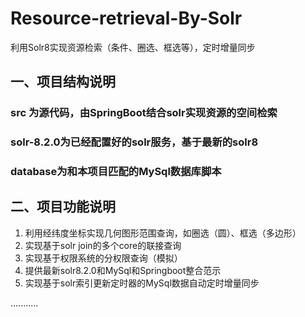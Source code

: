 # Resource-retrieval-By-Solr
利用Solr8实现资源检索（条件、圈选、框选等），定时增量同步

## 一、项目结构说明
### src 为源代码，由SpringBoot结合solr实现资源的空间检索
### solr-8.2.0为已经配置好的solr服务，基于最新的solr8
### database为和本项目匹配的MySql数据库脚本

## 二、项目功能说明
1. 利用经纬度坐标实现几何图形范围查询，如圈选（圆）、框选（多边形）
2. 实现基于solr join的多个core的联接查询
3. 实现基于权限系统的分权限查询（模拟）
4. 提供最新solr8.2.0和MySql和Springboot整合范示
5. 实现基于solr索引更新定时器的MySql数据自动定时增量同步

...........
